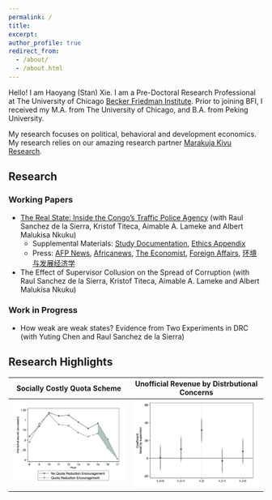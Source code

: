 ```yaml
---
permalink: /
title:
excerpt: 
author_profile: true
redirect_from: 
  - /about/
  - /about.html
---
```


Hello! I am Haoyang (Stan) Xie. I am a Pre-Doctoral Research Professional at The University of Chicago [Becker Friedman Institute](https://bfi.uchicago.edu/). Prior to joining BFI, I received my M.A. from The University of Chicago, and B.A. from Peking University. 

My research focuses on political, behavioral and development economics. My research relies on our amazing research partner [Marakuja Kivu Research](https://marakujakivuresearch.com/).

## Research
### Working Papers
- [The Real State: Inside the Congo’s Traffic Police Agency](https://www.dropbox.com/s/wvmixcsqnd9ciu4/Quota-Paper.pdf?dl=0) (with Raul Sanchez de la Sierra, Kristof Titeca, Aimable A. Lameke and Albert Malukisa Nkuku)
  - Supplemental Materials: [Study Documentation](https://www.dropbox.com/s/pcg6a4ibz8jzu6j/Quota-Appendix-Study-Design.pdf?dl=0), [Ethics Appendix](https://www.dropbox.com/s/o34vsiwhxut83pu/Quota-Appendix-Ethics.pdf?dl=0)
  - Press: [AFP News](https://sports.yahoo.com/heart-love-kinshasa-locals-reward-065525656.html?guccounter=1&guce_referrer=aHR0cHM6Ly90LmNvLw&guce_referrer_sig=AQAAAEPBNKH6sDWyqrHkfDuKkrraT4D9akbti61udMDtB5Rw07vHWuAxKcKZvN057o942xtCTgpXj4YeQsDiphKaBGaNG-CvW9P4yMAsW6Vh2uTgeo7IGWofczx08K8_nLh3q35kJTEvRSB2YuQfD2IYh1iA1ydwnd7I2pzL7mWvfGDV), [Africanews](https://www.africanews.com/2022/07/14/drc-drivers-in-kinshasa-reward-honest-police-officers//), [The Economist](https://www.economist.com/middle-east-and-africa/2018/09/08/kinshasas-traffic-police-make-80-of-their-income-informally), [Foreign Affairs](https://www.foreignaffairs.com/articles/africa/2017-12-12/congos-slide-chaos), [环境与发展经济学](https://mp.weixin.qq.com/s/xjWTnWtX_7fl7KpL4F_Myg)
- The Effect of Supervisor Collusion on the Spread of Corruption (with Raul Sanchez de la Sierra, Kristof Titeca, Aimable A. Lameke and Albert Malukisa Nkuku)

### Work in Progress
- How weak are weak states? Evidence from Two Experiments in DRC (with Yuting Chen and Raul Sanchez de la Sierra)

## Research Highlights
Socially Costly Quota Scheme | Unofficial Revenue by Distrbutional Concerns
:-------------------------:|:-------------------------:
![](/images/quota-figure.png) | ![](/images/income-figure.png)
